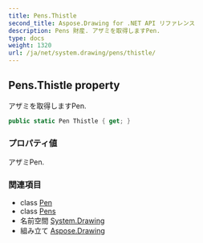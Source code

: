 ```yaml
---
title: Pens.Thistle
second_title: Aspose.Drawing for .NET API リファレンス
description: Pens 財産. アザミを取得しますPen.
type: docs
weight: 1320
url: /ja/net/system.drawing/pens/thistle/
---
```

## Pens.Thistle property

アザミを取得しますPen.

```csharp
public static Pen Thistle { get; }
```

### プロパティ値

アザミPen.

### 関連項目

* class [Pen](../../pen/)
* class [Pens](../)
* 名前空間 [System.Drawing](../../pens/)
* 組み立て [Aspose.Drawing](../../../)


